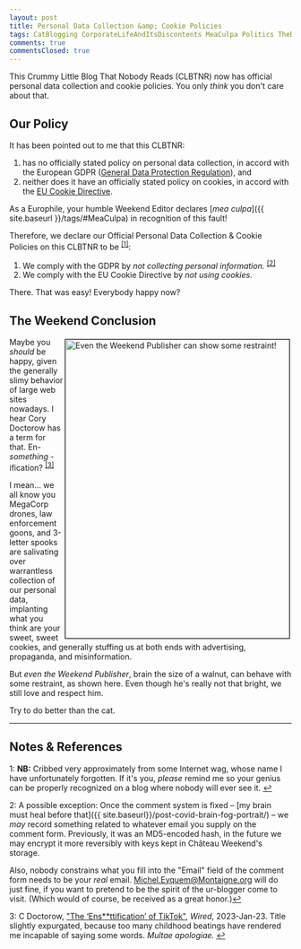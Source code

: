 ```yaml
---
layout: post
title: Personal Data Collection &amp; Cookie Policies
tags: CatBlogging CorporateLifeAndItsDiscontents MeaCulpa Politics TheDivineMadness &Gammad;&Tau;&Phi;
comments: true
commentsClosed: true
---
```


This Crummy Little Blog That Nobody Reads (CLBTNR) now has official personal data
collection and cookie policies.  You only _think_ you don't care about that.  


## Our Policy  

It has been pointed out to me that this CLBTNR:  

1. has no officially stated policy on personal data collection, in accord with the European GDPR ([General Data Protection Regulation](https://en.wikipedia.org/wiki/General_Data_Protection_Regulation)), and  
2. neither does it have an officially stated policy on cookies, in accord with the [EU Cookie Directive](https://en.wikipedia.org/wiki/HTTP_cookie#EU_cookie_directive).  

As a Europhile, your humble Weekend Editor declares [_mea culpa_]({{ site.baseurl }}/tags/#MeaCulpa)
in recognition of this fault!  

Therefore, we declare our Official Personal Data Collection &amp; Cookie Policies on this CLBTNR
to be <sup id="fn1a">[[1]](#fn1)</sup>:  

1. We comply with the GDPR by _not collecting personal information._ <sup id="fn2a">[[2]](#fn2)</sup>  
2. We comply with the EU Cookie Directive by _not using cookies._  

There.  That was easy!  Everybody happy now?  


## The Weekend Conclusion  

<a href="{{ site.baseurl }}/images/2023-06-20-data-colln-policy-weekend-publisher-restraint.jpg"><img src="{{ site.baseurl }}/images/2023-06-20-data-colln-policy-weekend-publisher-restraint-thumb.jpg" width="400" height="533" alt="Even the Weekend Publisher can show some restraint!" title="Even the Weekend Publisher can show some restraint!" style="float: right; margin: 3px 3px 3px 3px; border: 1px solid #000000;"></a>
Maybe you _should_ be happy, given the generally slimy behavior of large web sites nowadays.  I
hear Cory Doctorow has a term for that.  En- _something_ -ification? <sup id="fn3a">[[3]](#fn3)</sup>  

I mean&hellip; we all know you MegaCorp drones, law enforcement goons, and 3-letter spooks
are salivating over warrantless collection of our personal data, implanting
what you think are your sweet, sweet cookies, and generally stuffing us at both ends with
advertising, propaganda, and misinformation.  

But _even the Weekend Publisher_, brain the size of a walnut, can behave with some
restraint, as shown here.  Even though he's really not that bright, we still love and
respect him.

Try to do better than the cat.  

---

## Notes &amp; References  

<!--
<sup id="fn1a">[[1]](#fn1)</sup>

<a id="fn1">1</a>: ***, ["***"](***), *** [↩](#fn1a)  

<a href="{{ site.baseurl }}/images/***">
  <img src="{{ site.baseurl }}/images/***" width="400" height="***" alt="***" title="***" style="float: right; margin: 3px 3px 3px 3px; border: 1px solid #000000;">
</a>

<a href="***">
  <img src="{{ site.baseurl }}/images/***" width="550" height="***" alt="***" title="***" style="margin: 3px 3px 3px 3px; border: 1px solid #000000;">
</a>

<iframe width="400" height="224" src="***" allow="accelerometer; encrypted-media; gyroscope; picture-in-picture" allowfullscreen style="float: right; margin: 3px 3px 3px 3px; border: 1px solid #000000;"></iframe>
-->

<a id="fn1">1</a>: __NB:__ Cribbed very approximately from some Internet wag, whose name I have unfortunately
forgotten.  If it's you, _please_ remind me so your genius can be properly recognized on a
blog where nobody will ever see it. [↩](#fn1a)  

<a id="fn2">2</a>: A possible exception: Once the comment system is fixed &ndash;
[my brain must heal before that]({{ site.baseurl}}/post-covid-brain-fog-portrait/) &ndash;
we _may_ record something related to whatever email you supply on the comment form.
Previously, it was an MD5-encoded hash, in the future we may encrypt it more reversibly
with keys kept in Ch&acirc;teau Weekend's storage.  

Also, nobody constrains what you fill into the "Email" field of the comment form needs to
be your _real_ email.
[Michel.Eyquem@Montaigne.org](https://en.wikipedia.org/wiki/Michel_de_Montaigne) will do
just fine, if you want to pretend to be the spirit of the ur-blogger come to visit.
(Which would of course, be received as a great honor.)[↩](#fn2a)  

<a id="fn3">3</a>: C Doctorow, ["The ‘Ens\*\*ttification’ of TikTok"](https://www.wired.com/story/tiktok-platforms-cory-doctorow/), _Wired_, 2023-Jan-23.  Title slightly expurgated, because too many childhood beatings have rendered me incapable of saying some words.  _Multae apologiae._  [↩](#fn3a)  
